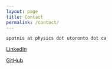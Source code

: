 ```yaml
---
layout: page
title: Contact
permalink: /contact/
---
```


`spotnis at physics dot utoronto dot ca`

[LinkedIn](https://www.linkedin.com/in/shreyaspotnis)

[GitHub](https://github.com/shreyaspotnis)
